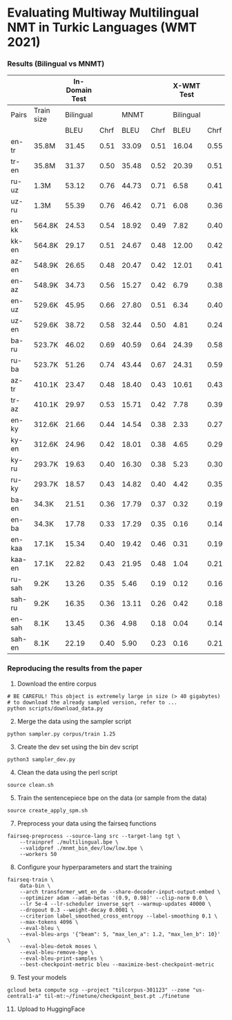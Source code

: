 
# Evaluating Multiway Multilingual NMT in Turkic Languages (WMT 2021)

### Results (Bilingual vs MNMT)

|        |            | In-Domain Test |      |       |      | X-WMT Test |      |       |      |
|--------|------------|----------------|------|-------|------|------------|------|-------|------|
| Pairs  | Train size | Bilingual      |      | MNMT  |      | Bilingual  |      | MNMT  |      |
|        |            | BLEU           | Chrf | BLEU  | Chrf | BLEU       | Chrf | BLEU  | Chrf |
| en-tr  | 35.8M      | 31.45          | 0.51 | 33.09 | 0.51 | 16.04      | 0.55 | 26.74 | 0.56 |
| tr-en  | 35.8M      | 31.37          | 0.50 | 35.48 | 0.52 | 20.39      | 0.51 | 24.66 | 0.55 |
| ru-uz  | 1.3M       | 53.12          | 0.76 | 44.73 | 0.71 | 6.58       | 0.41 | 6.70  | 0.42 |
| uz-ru  | 1.3M       | 55.39          | 0.76 | 46.42 | 0.71 | 6.08       | 0.36 | 9.16  | 0.39 |
| en-kk  | 564.8K     | 24.53          | 0.54 | 18.92 | 0.49 | 7.82       | 0.40 | 9.92  | 0.43 |
| kk-en  | 564.8K     | 29.17          | 0.51 | 24.67 | 0.48 | 12.00      | 0.42 | 15.71 | 0.44 |
| az-en  | 548.9K     | 26.65          | 0.48 | 20.47 | 0.42 | 12.01      | 0.41 | 20.41 | 0.49 |
| en-az  | 548.9K     | 34.73          | 0.56 | 15.27 | 0.42 | 6.79       | 0.38 | 9.71  | 0.43 |
| en-uz  | 529.6K     | 45.95          | 0.66 | 27.80 | 0.51 | 6.34       | 0.40 | 9.89  | 0.42 |
| uz-en  | 529.6K     | 38.72          | 0.58 | 32.44 | 0.50 | 4.81       | 0.24 | 14.45 | 0.45 |
| ba-ru  | 523.7K     | 46.02          | 0.69 | 40.59 | 0.64 | 24.39      | 0.58 | 24.57 | 0.57 |
| ru-ba  | 523.7K     | 51.26          | 0.74 | 43.44 | 0.67 | 24.31      | 0.59 | 23.13 | 0.56 |
| az-tr  | 410.1K     | 23.47          | 0.48 | 18.40 | 0.43 | 10.61      | 0.43 | 19.63 | 0.48 |
| tr-az  | 410.1K     | 29.97          | 0.53 | 15.71 | 0.42 | 7.78       | 0.39 | 8.21  | 0.42 |
| en-ky  | 312.6K     | 21.66          | 0.44 | 14.54 | 0.38 | 2.33       | 0.27 | 4.64  | 0.34 |
| ky-en  | 312.6K     | 24.96          | 0.42 | 18.01 | 0.38 | 4.65       | 0.29 | 10.87 | 0.39 |
| ky-ru  | 293.7K     | 19.63          | 0.40 | 16.30 | 0.38 | 5.23       | 0.30 | 14.08 | 0.44 |
| ru-ky  | 293.7K     | 18.57          | 0.43 | 14.82 | 0.40 | 4.42       | 0.35 | 10.35 | 0.45 |
| ba-en  | 34.3K      | 21.51          | 0.36 | 17.79 | 0.37 | 0.32       | 0.19 | 10.55 | 0.40 |
| en-ba  | 34.3K      | 17.78          | 0.33 | 17.29 | 0.35 | 0.16       | 0.14 | 8.35  | 0.34 |
| en-kaa | 17.1K      | 15.34          | 0.40 | 19.42 | 0.46 | 0.31       | 0.19 | 2.82  | 0.27 |
| kaa-en | 17.1K      | 22.82          | 0.43 | 21.95 | 0.48 | 1.04       | 0.21 | 10.21 | 0.38 |
| ru-sah | 9.2K       | 13.26          | 0.35 | 5.46  | 0.19 | 0.12       | 0.16 | 4.64  | 0.17 |
| sah-ru | 9.2K       | 16.35          | 0.36 | 13.11 | 0.26 | 0.42       | 0.18 | 4.41  | 0.25 |
| en-sah | 8.1K       | 13.45          | 0.36 | 4.98  | 0.18 | 0.04       | 0.14 | 3.46  | 0.12 |
| sah-en | 8.1K       | 22.19          | 0.40 | 5.90  | 0.23 | 0.16       | 0.21 | 3.38  | 0.24 |



### Reproducing the results from the paper

1. Download the entire corpus

```
# BE CAREFUL! This object is extremely large in size (> 40 gigabytes)
# to download the already sampled version, refer to ...
python scripts/download_data.py
```

2. Merge the data using the sampler script
```
python sampler.py corpus/train 1.25
```
3. Create the dev set using the bin dev script

```
python3 sampler_dev.py
```

4. Clean the data using the perl script
```
source clean.sh
```

5. Train the sentencepiece bpe on the data (or sample from the data)
```
source create_apply_spm.sh
```
7. Preprocess your data using the fairseq functions

```
fairseq-preprocess --source-lang src --target-lang tgt \
    --trainpref ./multilingual.bpe \
    --validpref ./mnmt_bin_dev/low/low.bpe \
    --workers 50
```
8. Configure your hyperparameters and start the training
```
fairseq-train \
    data-bin \
    --arch transformer_wmt_en_de --share-decoder-input-output-embed \
    --optimizer adam --adam-betas '(0.9, 0.98)' --clip-norm 0.0 \
    --lr 5e-4 --lr-scheduler inverse_sqrt --warmup-updates 40000 \
    --dropout 0.3 --weight-decay 0.0001 \
    --criterion label_smoothed_cross_entropy --label-smoothing 0.1 \
    --max-tokens 4096 \
    --eval-bleu \
    --eval-bleu-args '{"beam": 5, "max_len_a": 1.2, "max_len_b": 10}' \
    --eval-bleu-detok moses \
    --eval-bleu-remove-bpe \
    --eval-bleu-print-samples \
    --best-checkpoint-metric bleu --maximize-best-checkpoint-metric
```
9. Test your models
```
gcloud beta compute scp --project "tilcorpus-301123" --zone "us-central1-a" til-mt:~/finetune/checkpoint_best.pt ./finetune

```
11. Upload to HuggingFace
